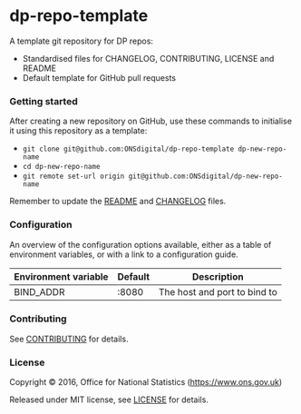 dp-repo-template
================

A template git repository for DP repos:

* Standardised files for CHANGELOG, CONTRIBUTING, LICENSE and README
* Default template for GitHub pull requests

### Getting started

After creating a new repository on GitHub, use these commands to initialise
it using this repository as a template:

* `git clone git@github.com:ONSdigital/dp-repo-template dp-new-repo-name`
* `cd dp-new-repo-name`
* `git remote set-url origin git@github.com:ONSdigital/dp-new-repo-name`

Remember to update the [README](README.md) and [CHANGELOG](CHANGELOG.md) files.

### Configuration

An overview of the configuration options available, either as a table of
environment variables, or with a link to a configuration guide.

| Environment variable | Default | Description
| -------------------- | ------- | -----------
| BIND_ADDR            | :8080   | The host and port to bind to

### Contributing

See [CONTRIBUTING](CONTRIBUTING.md) for details.

### License

Copyright ©‎ 2016, Office for National Statistics (https://www.ons.gov.uk)

Released under MIT license, see [LICENSE](LICENSE.md) for details.
